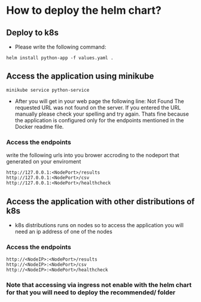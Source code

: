 # How to deploy the helm chart?
## Deploy to k8s
- Please write the following command:
```
helm install python-app -f values.yaml .
```
## Access the application using minikube
```
minikube service python-service
```
- After you will get in your web page the following line:
Not Found
The requested URL was not found on the server. If you entered the URL manually please check your spelling and try again.
Thats fine because the application is configured only for the endpoints mentioned in the Docker readme file.
### Access the endpoints
write the following urls into you brower accroding to the nodeport that generated on your enviroment
```
http://127.0.0.1:<NodePort>/results
http://127.0.0.1:<NodePort>/csv
http://127.0.0.1:<NodePort>/healthcheck
```


## Access the application with other distributions of k8s
- k8s distributions runs on nodes so to access the application you will need an ip address of one of the nodes
### Access the endpoints
```
http://<NodeIP>:<NodePort>/results
http://<NodeIP>:<NodePort>/csv
http://<NodeIP>:<NodePort>/healthcheck
```
### Note that accessing via ingress not enable with the helm chart for that you will need to deploy the recommended/ folder
